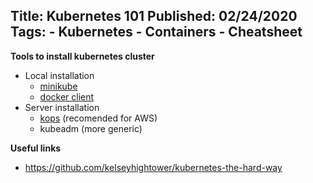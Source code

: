 Title: Kubernetes 101
Published: 02/24/2020
Tags:
    - Kubernetes
    - Containers
    - Cheatsheet
---
**Tools to install kubernetes cluster**
 - Local installation
   - [minikube](https://github.com/kubernetes/minikube)
   - [docker client](https://docs.docker.com/docker-for-windows/)
 - Server installation
   - [kops](https://github.com/kubernetes/kops) (recomended for AWS)
   - kubeadm (more generic)

**Useful links**
 - https://github.com/kelseyhightower/kubernetes-the-hard-way